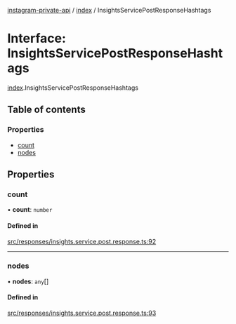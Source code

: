 [instagram-private-api](../../README.md) / [index](../../modules/index.md) / InsightsServicePostResponseHashtags

# Interface: InsightsServicePostResponseHashtags

[index](../../modules/index.md).InsightsServicePostResponseHashtags

## Table of contents

### Properties

- [count](InsightsServicePostResponseHashtags.md#count)
- [nodes](InsightsServicePostResponseHashtags.md#nodes)

## Properties

### count

• **count**: `number`

#### Defined in

[src/responses/insights.service.post.response.ts:92](https://github.com/Nerixyz/instagram-private-api/blob/0e0721c/src/responses/insights.service.post.response.ts#L92)

___

### nodes

• **nodes**: `any`[]

#### Defined in

[src/responses/insights.service.post.response.ts:93](https://github.com/Nerixyz/instagram-private-api/blob/0e0721c/src/responses/insights.service.post.response.ts#L93)

